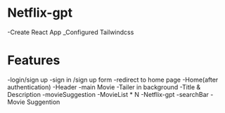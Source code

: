 # Netflix-gpt

 -Create React App
 _Configured Tailwindcss


 # Features

 -login/sign up
    -sign in /sign up form
    -redirect to home page
-Home(after authentication)
    -Header
    -main Movie
        -Tailer in background
        -Title & Description
        -movieSuggestion
            -MovieList * N
-Netflix-gpt
    -searchBar
    -Movie Suggention


    